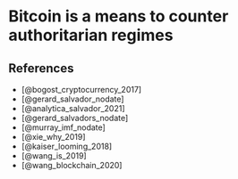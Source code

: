 # Bitcoin is a means to counter authoritarian regimes

## References
* [@bogost_cryptocurrency_2017]
* [@gerard_salvador_nodate]
* [@analytica_salvador_2021]
* [@gerard_salvadors_nodate]
* [@murray_imf_nodate]
* [@xie_why_2019]
* [@kaiser_looming_2018]
* [@wang_is_2019]
* [@wang_blockchain_2020]